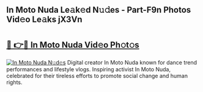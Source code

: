 ## In Moto Nuda Le𝚊k𝚎d N𝚞𝚍es - Part-F9n Photos Vid𝚎o Le𝚊ks jX3Vn

# <h2><a href="http://fbbx01.evod.top/?m=In+Moto+Nuda">🔗 👉🔴 In Moto Nuda Vid𝚎o Ph𝚘t𝚘s</a></h2>

[![In Moto Nuda N𝚞d𝚎s](https://i.imgur.com/8V9OHl7.gif)](http://fbbx01.evod.top/?m=In+Moto+Nuda)
Digital creator In Moto Nuda known for dance trend performances and lifestyle vlogs. Inspiring activist In Moto Nuda, celebrated for their tireless efforts to promote social change and human rights. 
